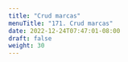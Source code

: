 ```yaml
---
title: "Crud marcas"
menuTitle: "171. Crud marcas"
date: 2022-12-24T07:47:01-08:00
draft: false
weight: 30
---
```

